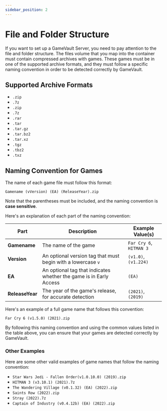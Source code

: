 ```yaml
---
sidebar_position: 2
---
```


# File and Folder Structure

If you want to set up a GameVault Server, you need to pay attention to the file and folder structure. The files volume that you map into the container must contain compressed archives with games. These games must be in one of the supported archive formats, and they must follow a specific naming convention in order to be detected correctly by GameVault.

## Supported Archive Formats

- `.zip`
- `.7z`
- `.zip`
- `.7z`
- `.rar`
- `.tar`
- `.tar.gz`
- `.tar.bz2`
- `.tar.xz`
- `.tgz`
- `.tbz2`
- `.txz`

## Naming Convention for Games

The name of each game file must follow this format:

`Gamename (vVersion) (EA) (ReleaseYear).zip`

Note that the parentheses must be included, and the naming convention is **case sensitive**.

Here's an explanation of each part of the naming convention:

| Part            | Description                                                                                                                    | Example Value(s)        |
| --------------- | ------------------------------------------------------------------------------------------------------------------------------ | ----------------------- |
| **Gamename**    | The name of the game                                                                                                           | `Far Cry 6`, `HITMAN 3` |
| **Version**     | An optional version tag that must begin with a lowercase `v`                                                                   | `(v1.0)`, `(v1.224)`    |
| **EA**          | An optional tag that indicates whether the game is in Early Access                                                             | `(EA)`                  |
| **ReleaseYear** | The year of the game's release, for accurate detection                                                                         | `(2021)`, `(2019)`      |

Here's an example of a full game name that follows this convention:

`Far Cry 6 (v1.5.0) (2021).zip`

By following this naming convention and using the common values listed in the table above, you can ensure that your games are detected correctly by GameVault.

### Other Examples

Here are some other valid examples of game names that follow the naming convention:

- `Star Wars Jedi - Fallen Order(v1.0.10.0) (2019).zip`
- `HITMAN 3 (v3.10.1) (2021).7z`
- `The Wandering Village (v0.1.32) (EA) (2022).zip`
- `Saints Row (2022).zip`
- `Stray (2022).7z`
- `Captain of Industry (v0.4.12b) (EA) (2022).zip`
